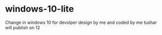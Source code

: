 # windows-10-lite
Change in windows 10 for devolper design by me and coded by me tushar will publish on 12
